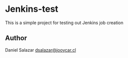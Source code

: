 # Jenkins-test

This is a simple project for testing out Jenkins job creation

## Author

Daniel Salazar <dsalazar@jooycar.cl>
